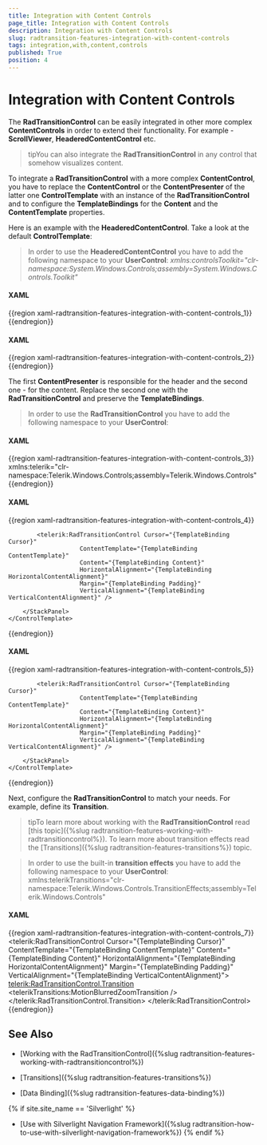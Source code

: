 ```yaml
---
title: Integration with Content Controls
page_title: Integration with Content Controls
description: Integration with Content Controls
slug: radtransition-features-integration-with-content-controls
tags: integration,with,content,controls
published: True
position: 4
---
```


# Integration with Content Controls

The __RadTransitionControl__ can be easily integrated in other more complex __ContentControls__ in order to extend their functionality. For example - __ScrollViewer__, __HeaderedContentControl__ etc.

>tipYou can also integrate the __RadTransitionControl__ in any control that somehow visualizes content.

To integrate a __RadTransitionControl__ with a more complex __ContentControl__, you have to replace the __ContentControl__ or the __ContentPresenter__ of the latter one __ControlTemplate__ with an instance of the __RadTransitionControl__ and to configure the __TemplateBindings__ for the __Content__ and the __ContentTemplate__ properties.

Here is an example with the __HeaderedContentControl__. Take a look at the default __ControlTemplate__:

>In order to use the __HeaderedContentControl__ you have to add the following namespace to your __UserControl__:
>	*xmlns:controlsToolkit="clr-namespace:System.Windows.Controls;assembly=System.Windows.Controls.Toolkit"*

#### __XAML__

{{region xaml-radtransition-features-integration-with-content-controls_1}}
	<ControlTemplate x:Key="HeaderedContentControlTemplate1" TargetType="controlsToolkit:HeaderedContentControl">
	    <StackPanel>
	        <ContentPresenter Cursor="{TemplateBinding Cursor}"
	                    ContentTemplate="{TemplateBinding HeaderTemplate}"
	                    Content="{TemplateBinding Header}"
	                    HorizontalAlignment="{TemplateBinding HorizontalContentAlignment}"
	                    Margin="{TemplateBinding Padding}"
	                    VerticalAlignment="{TemplateBinding VerticalContentAlignment}" />
	        <ContentPresenter Cursor="{TemplateBinding Cursor}"
	                    ContentTemplate="{TemplateBinding ContentTemplate}"
	                    Content="{TemplateBinding Content}"
	                    HorizontalAlignment="{TemplateBinding HorizontalContentAlignment}"
	                    Margin="{TemplateBinding Padding}"
	                    VerticalAlignment="{TemplateBinding VerticalContentAlignment}" />
	    </StackPanel>
	</ControlTemplate>
{{endregion}}

#### __XAML__

{{region xaml-radtransition-features-integration-with-content-controls_2}}
	<ControlTemplate x:Key="HeaderedContentControlTemplate2" TargetType="HeaderedContentControl">
	    <StackPanel>
	        <ContentPresenter Cursor="{TemplateBinding Cursor}"
	                    ContentTemplate="{TemplateBinding HeaderTemplate}"
	                    Content="{TemplateBinding Header}"
	                    HorizontalAlignment="{TemplateBinding HorizontalContentAlignment}"
	                    Margin="{TemplateBinding Padding}"
	                    VerticalAlignment="{TemplateBinding VerticalContentAlignment}" />
	        <ContentPresenter Cursor="{TemplateBinding Cursor}"
	                    ContentTemplate="{TemplateBinding ContentTemplate}"
	                    Content="{TemplateBinding Content}"
	                    HorizontalAlignment="{TemplateBinding HorizontalContentAlignment}"
	                    Margin="{TemplateBinding Padding}"
	                    VerticalAlignment="{TemplateBinding VerticalContentAlignment}" />
	    </StackPanel>
	</ControlTemplate>
{{endregion}}

The first __ContentPresenter__ is responsible for the header and the second one - for the content. Replace the second one with the __RadTransitionControl__ and preserve the __TemplateBindings__.

>In order to use the __RadTransitionControl__ you have to add the following namespace to your __UserControl__:

#### __XAML__

{{region xaml-radtransition-features-integration-with-content-controls_3}}
	xmlns:telerik="clr-namespace:Telerik.Windows.Controls;assembly=Telerik.Windows.Controls"
{{endregion}}

#### __XAML__

{{region xaml-radtransition-features-integration-with-content-controls_4}}
	<ControlTemplate x:Key="HeaderedContentControlTemplate3" TargetType="controlsToolkit:HeaderedContentControl">
	    <StackPanel>
	        <ContentPresenter Cursor="{TemplateBinding Cursor}"
	                    ContentTemplate="{TemplateBinding HeaderTemplate}"
	                    Content="{TemplateBinding Header}"
	                    HorizontalAlignment="{TemplateBinding HorizontalContentAlignment}"
	                    Margin="{TemplateBinding Padding}"
	                    VerticalAlignment="{TemplateBinding VerticalContentAlignment}" />
	
	        <telerik:RadTransitionControl Cursor="{TemplateBinding Cursor}"
	                    ContentTemplate="{TemplateBinding ContentTemplate}"
	                    Content="{TemplateBinding Content}"
	                    HorizontalAlignment="{TemplateBinding HorizontalContentAlignment}"
	                    Margin="{TemplateBinding Padding}"
	                    VerticalAlignment="{TemplateBinding VerticalContentAlignment}" />
	
	    </StackPanel>
	</ControlTemplate>
{{endregion}}

#### __XAML__

{{region xaml-radtransition-features-integration-with-content-controls_5}}
	<ControlTemplate x:Key="HeaderedContentControlTemplate" TargetType="HeaderedContentControl">
	    <StackPanel>
	        <ContentPresenter Cursor="{TemplateBinding Cursor}"
	                    ContentTemplate="{TemplateBinding HeaderTemplate}"
	                    Content="{TemplateBinding Header}"
	                    HorizontalAlignment="{TemplateBinding HorizontalContentAlignment}"
	                    Margin="{TemplateBinding Padding}"
	                    VerticalAlignment="{TemplateBinding VerticalContentAlignment}" />
	
	        <telerik:RadTransitionControl Cursor="{TemplateBinding Cursor}"
	                    ContentTemplate="{TemplateBinding ContentTemplate}"
	                    Content="{TemplateBinding Content}"
	                    HorizontalAlignment="{TemplateBinding HorizontalContentAlignment}"
	                    Margin="{TemplateBinding Padding}"
	                    VerticalAlignment="{TemplateBinding VerticalContentAlignment}" />
	
	    </StackPanel>
	</ControlTemplate>
{{endregion}}

Next, configure the __RadTransitionControl__ to match your needs. For example, define its __Transition__.

>tipTo learn more about working with the __RadTransitionControl__ read [this topic]({%slug radtransition-features-working-with-radtransitioncontrol%}). To learn more about transition effects read the [Transitions]({%slug radtransition-features-transitions%}) topic.

>In order to use the built-in __transition effects__ you have to add the following namespace to your __UserControl__:
>	xmlns:telerikTransitions="clr-namespace:Telerik.Windows.Controls.TransitionEffects;assembly=Telerik.Windows.Controls"

#### __XAML__

{{region xaml-radtransition-features-integration-with-content-controls_7}}
	<telerik:RadTransitionControl Cursor="{TemplateBinding Cursor}"
	                      ContentTemplate="{TemplateBinding ContentTemplate}"
	                      Content="{TemplateBinding Content}"
	                      HorizontalAlignment="{TemplateBinding HorizontalContentAlignment}"
	                      Margin="{TemplateBinding Padding}"
	                      VerticalAlignment="{TemplateBinding VerticalContentAlignment}">
	    <telerik:RadTransitionControl.Transition>
	        <telerikTransitions:MotionBlurredZoomTransition />
	    </telerik:RadTransitionControl.Transition>
	</telerik:RadTransitionControl>
{{endregion}}

## See Also

 * [Working with the RadTransitionControl]({%slug radtransition-features-working-with-radtransitioncontrol%})

 * [Transitions]({%slug radtransition-features-transitions%})

 * [Data Binding]({%slug radtransition-features-data-binding%})

 {% if site.site_name == 'Silverlight' %}
 * [Use with Silverlight Navigation Framework]({%slug radtransition-how-to-use-with-silverlight-navigation-framework%})
 {% endif %}
